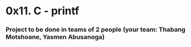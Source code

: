 <h1> 0x11. C - printf </h1>
<h3>Project to be done in teams of 2 people (your team: Thabang Motshoane, Yasmen Abusanoga) </h3>
